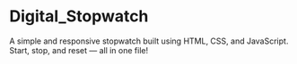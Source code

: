 # Digital_Stopwatch
A simple and responsive stopwatch built using HTML, CSS, and JavaScript. Start, stop, and reset — all in one file!
